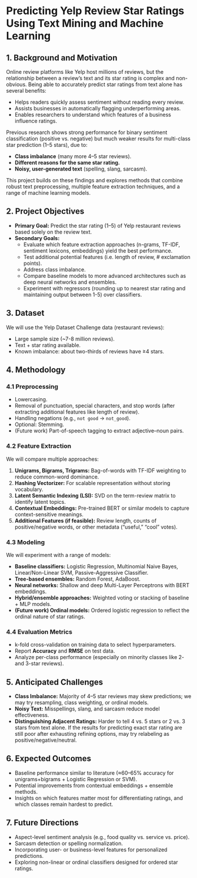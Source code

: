 # Predicting Yelp Review Star Ratings Using Text Mining and Machine Learning

## 1. Background and Motivation
Online review platforms like Yelp host millions of reviews, but the relationship between a review’s text and its star rating is complex and non-obvious. Being able to accurately predict star ratings from text alone has several benefits:

- Helps readers quickly assess sentiment without reading every review.
- Assists businesses in automatically flagging underperforming areas.
- Enables researchers to understand which features of a business influence ratings.

Previous research shows strong performance for binary sentiment classification (positive vs. negative) but much weaker results for multi-class star prediction (1–5 stars), due to:

- **Class imbalance** (many more 4–5 star reviews).
- **Different reasons for the same star rating.**
- **Noisy, user-generated text** (spelling, slang, sarcasm).

This project builds on these findings and explores methods that combine robust text preprocessing, multiple feature extraction techniques, and a range of machine learning models.

## 2. Project Objectives
- **Primary Goal:** Predict the star rating (1–5) of Yelp restaurant reviews based solely on the review text.  
- **Secondary Goals:**
  - Evaluate which feature extraction approaches (n-grams, TF-IDF, sentiment lexicons, embeddings) yield the best performance.
  - Test additional potential features (i.e. length of review, # exclamation points).
  - Address class imbalance.
  - Compare baseline models to more advanced architectures such as deep neural networks and ensembles.
  - Experiment with regressors (rounding up to nearest star rating and maintaining output between 1-5) over classifiers.

## 3. Dataset
We will use the Yelp Dataset Challenge data (restaurant reviews):

- Large sample size (~7-8 million reviews).
- Text + star rating available.
- Known imbalance: about two-thirds of reviews have ≥4 stars.

## 4. Methodology

### 4.1 Preprocessing
- Lowercasing.
- Removal of punctuation, special characters, and stop words (after extracting additional features like length of review).
- Handling negations (e.g., `not good` → `not_good`).
- Optional: Stemming.
- (Future work) Part-of-speech tagging to extract adjective–noun pairs.

### 4.2 Feature Extraction
We will compare multiple approaches:

1. **Unigrams, Bigrams, Trigrams:** Bag-of-words with TF-IDF weighting to reduce common-word dominance.  
2. **Hashing Vectorizer:** For scalable representation without storing vocabulary.  
3. **Latent Semantic Indexing (LSI):** SVD on the term-review matrix to identify latent topics.  
4. **Contextual Embeddings:** Pre-trained BERT or similar models to capture context-sensitive meanings.  
5. **Additional Features (if feasible):** Review length, counts of positive/negative words, or other metadata (“useful,” “cool” votes).

### 4.3 Modeling
We will experiment with a range of models:

- **Baseline classifiers:** Logistic Regression, Multinomial Naive Bayes, Linear/Non-Linear SVM, Passive-Aggressive Classifier.
- **Tree-based ensembles:** Random Forest, AdaBoost.
- **Neural networks:** Shallow and deep Multi-Layer Perceptrons with BERT embeddings.
- **Hybrid/ensemble approaches:** Weighted voting or stacking of baseline + MLP models.
- **(Future work) Ordinal models:** Ordered logistic regression to reflect the ordinal nature of star ratings.

### 4.4 Evaluation Metrics
- k-fold cross-validation on training data to select hyperparameters.
- Report **Accuracy** and **RMSE** on test data.
- Analyze per-class performance (especially on minority classes like 2- and 3-star reviews).

## 5. Anticipated Challenges
- **Class Imbalance:** Majority of 4–5 star reviews may skew predictions; we may try resampling, class weighting, or ordinal models.  
- **Noisy Text:** Misspellings, slang, and sarcasm reduce model effectiveness.  
- **Distinguishing Adjacent Ratings:** Harder to tell 4 vs. 5 stars or 2 vs. 3 stars from text alone. If the results for predicting exact star rating are still poor after exhausting refining options, may try relabeling as positive/negative/neutral.

## 6. Expected Outcomes
- Baseline performance similar to literature (≈60–65% accuracy for unigrams+bigrams + Logistic Regression or SVM).  
- Potential improvements from contextual embeddings + ensemble methods.  
- Insights on which features matter most for differentiating ratings, and which classes remain hardest to predict.

## 7. Future Directions
- Aspect-level sentiment analysis (e.g., food quality vs. service vs. price).  
- Sarcasm detection or spelling normalization.  
- Incorporating user- or business-level features for personalized predictions.  
- Exploring non-linear or ordinal classifiers designed for ordered star ratings.
